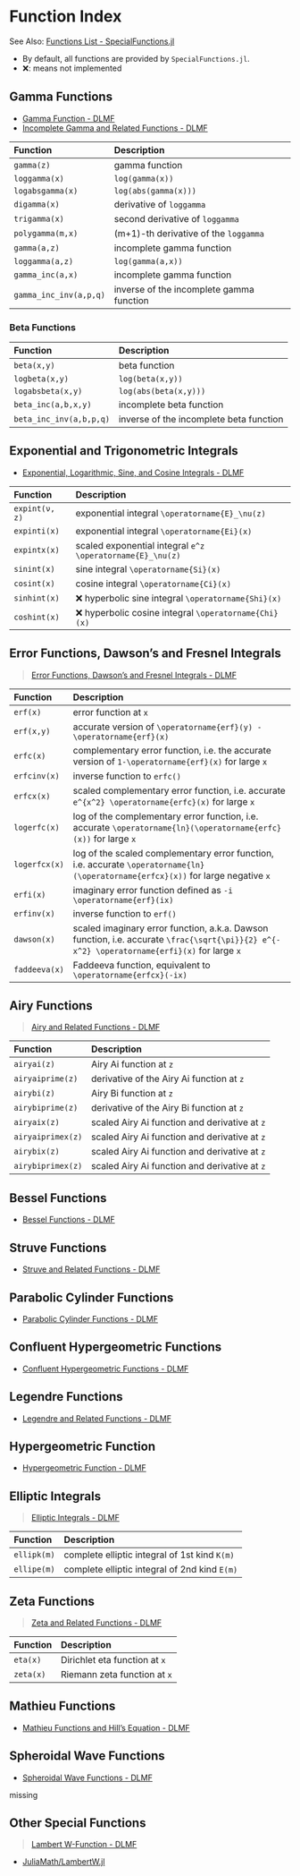 # Function Index



See Also: [Functions List - SpecialFunctions.jl](https://specialfunctions.juliamath.org/stable/functions_overview/)

- By default, all functions are provided by `SpecialFunctions.jl`.
- ❌: means not implemented


## Gamma Functions
- [Gamma Function - DLMF](https://dlmf.nist.gov/5)
- [Incomplete Gamma and Related Functions - DLMF](https://dlmf.nist.gov/8)

| Function | Description |
|:-------- |:----------- |
| `gamma(z)`        | gamma function |
| `loggamma(x)`     | `log(gamma(x))` |
| `logabsgamma(x)`  | `log(abs(gamma(x)))` |
| `digamma(x)`      | derivative of `loggamma` |
| `trigamma(x)`     | second derivative of `loggamma` |
| `polygamma(m,x)`  | (m+1)-th derivative of the `loggamma` |
| `gamma(a,z)`          | incomplete gamma function |
| `loggamma(a,z)`       | `log(gamma(a,x))` |
| `gamma_inc(a,x)`      | incomplete gamma function |
| `gamma_inc_inv(a,p,q)` | inverse of the incomplete gamma function |

### Beta Functions
| Function | Description |
|:-------- |:----------- |
| `beta(x,y)`           | beta function |
| `logbeta(x,y)`        | `log(beta(x,y))` |
| `logabsbeta(x,y)`     | `log(abs(beta(x,y)))` |
| `beta_inc(a,b,x,y)`   | incomplete beta function |
| `beta_inc_inv(a,b,p,q)` | inverse of the incomplete beta function |


## Exponential and Trigonometric Integrals
- [Exponential, Logarithmic, Sine, and Cosine Integrals - DLMF](https://dlmf.nist.gov/6)

| Function | Description |
|:-------- |:----------- |
| `expint(ν, z)`    | exponential integral  ``\operatorname{E}_\nu(z)`` |
| `expinti(x)`      | exponential integral  ``\operatorname{Ei}(x)`` |
| `expintx(x)`      | scaled exponential integral  ``e^z \operatorname{E}_\nu(z)`` |
| `sinint(x)`   | sine integral  ``\operatorname{Si}(x)`` |
| `cosint(x)`   | cosine integral  ``\operatorname{Ci}(x)`` |
| `sinhint(x)`  | ❌ hyperbolic sine integral  ``\operatorname{Shi}(x)`` |
| `coshint(x)`  | ❌ hyperbolic cosine integral  ``\operatorname{Chi}(x)`` |


## Error Functions, Dawson’s and Fresnel Integrals
> [Error Functions, Dawson’s and Fresnel Integrals - DLMF](https://dlmf.nist.gov/7)

| Function      | Description             |
|:------------- |:----------------------- |
| `erf(x)`      | error function at ``x`` |
| `erf(x,y)`    | accurate version of ``\operatorname{erf}(y) - \operatorname{erf}(x)`` |
| `erfc(x)`     | complementary error function, i.e. the accurate version of ``1-\operatorname{erf}(x)`` for large ``x`` |
| `erfcinv(x)`  | inverse function to `erfc()` |
| `erfcx(x)`    | scaled complementary error function, i.e. accurate ``e^{x^2} \operatorname{erfc}(x)`` for large ``x`` |
| `logerfc(x)`  | log of the complementary error function, i.e. accurate ``\operatorname{ln}(\operatorname{erfc}(x))`` for large ``x`` |
| `logerfcx(x)` | log of the scaled complementary error function, i.e. accurate ``\operatorname{ln}(\operatorname{erfcx}(x))`` for large negative ``x`` |
| `erfi(x)`     | imaginary error function defined as ``-i \operatorname{erf}(ix)`` |
| `erfinv(x)`   | inverse function to `erf()` |
| `dawson(x)`   | scaled imaginary error function, a.k.a. Dawson function, i.e. accurate ``\frac{\sqrt{\pi}}{2} e^{-x^2} \operatorname{erfi}(x)`` for large ``x`` |
| `faddeeva(x)` | Faddeeva function, equivalent to ``\operatorname{erfcx}(-ix)`` |


## Airy Functions
> [Airy and Related Functions - DLMF](https://dlmf.nist.gov/9)

| Function          | Description                                   |
|:----------------- |:--------------------------------------------- |
| `airyai(z)`       | Airy Ai function at `z`                       |
| `airyaiprime(z)`  | derivative of the Airy Ai function at `z`     |
| `airybi(z)`       | Airy Bi function at `z`                       |
| `airybiprime(z)`  | derivative of the Airy Bi function at `z`     |
| `airyaix(z)`      | scaled Airy Ai function and derivative at `z` |
| `airyaiprimex(z)` | scaled Airy Ai function and derivative at `z` |
| `airybix(z)`      | scaled Airy Ai function and derivative at `z` |
| `airybiprimex(z)` | scaled Airy Ai function and derivative at `z` |


## Bessel Functions
- [Bessel Functions - DLMF](https://dlmf.nist.gov/10)


## Struve Functions
- [Struve and Related Functions - DLMF](https://dlmf.nist.gov/11)


## Parabolic Cylinder Functions
- [Parabolic Cylinder Functions - DLMF](https://dlmf.nist.gov/12)


## Confluent Hypergeometric Functions
- [Confluent Hypergeometric Functions - DLMF](https://dlmf.nist.gov/13)


## Legendre Functions
- [Legendre and Related Functions - DLMF](https://dlmf.nist.gov/14)


## Hypergeometric Function
- [Hypergeometric Function - DLMF](https://dlmf.nist.gov/15)


## Elliptic Integrals
> [Elliptic Integrals - DLMF](https://dlmf.nist.gov/19)

| Function    | Description                                     |
|:----------- |:----------------------------------------------- |
| `ellipk(m)` | complete elliptic integral of 1st kind ``K(m)`` |
| `ellipe(m)` | complete elliptic integral of 2nd kind ``E(m)`` |


## Zeta Functions
> [Zeta and Related Functions - DLMF](https://dlmf.nist.gov/25)

| Function  | Description                   |
|:--------- |:----------------------------- |
| `eta(x)`  | Dirichlet eta function at `x` |
| `zeta(x)` | Riemann zeta function at `x`  |


## Mathieu Functions
- [Mathieu Functions and Hill’s Equation - DLMF](https://dlmf.nist.gov/28)


## Spheroidal Wave Functions
- [Spheroidal Wave Functions - DLMF](https://dlmf.nist.gov/30)

missing

## Other Special Functions
> [Lambert W-Function - DLMF](https://dlmf.nist.gov/4.13)

- [JuliaMath/LambertW.jl](https://github.com/JuliaMath/LambertW.jl)
